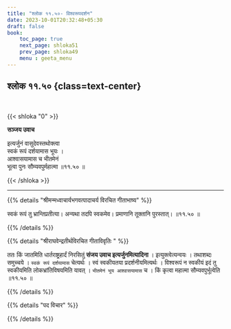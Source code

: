```yaml
---
title: "श्लोक ११.५०- विश्वरूपदर्शन"
date: 2023-10-01T20:32:48+05:30
draft: false
book:
    toc_page: true
    next_page: shloka51
    prev_page: shloka49
    menu : geeta_menu
---
```




## श्लोक ११.५० {class=text-center}

<br/>

{{< shloka  "0"  >}}

**सञ्जय उवाच**

इत्यर्जुनं वासुदेवस्तथोक्त्वा  
स्वकं रूपं दर्शयामास भूयः ।    
आश्वासयामास च भीतमेनं  
भूत्वा पुनः सौम्यवपुर्महात्मा ॥११.५० ॥

{{< /shloka >}}

---


{{% details "श्रीमन्मध्वाचार्यभगवत्पादाचर्य विरचित  गीताभाष्य" %}}

स्वकं रूपं तु भ्रान्तिप्रतीत्या। अन्यथा तदपि स्वकमेव। 
प्रमाणानि तूक्तानि पुरस्तात्। ॥११.५० ॥

{{% /details %}}



{{% details "श्रीराघवेन्द्रतीर्थविरचित गीताविवृतिः " %}}

ततः किं जातमिति धार्तराष्ट्रहार्दं निरसितुं 
**संजय उवाच इत्यर्जुनमित्यादिना** । 
इत्युक्त्वेत्यन्वयः । तथाशब्दः समुच्चये । 
`स्वकं रूपं दर्शयामास` चेत्यर्थः । 
स्वं स्वकीयतया प्रदर्शनीयमित्यर्थः । 
विश्वरूपं न स्वकीयं 
इदं तु स्वकीयमिति लोकभ्रांतिविषयमिति यावत्‌ । 
`भीतमेनं भूय आश्वासयामास` च । 
किं कृत्वा महात्मा सौम्यवपुर्भूत्वेति ॥११.५० ॥

{{% /details %}}



{{% details "पद विचार" %}}


{{% /details %}}
